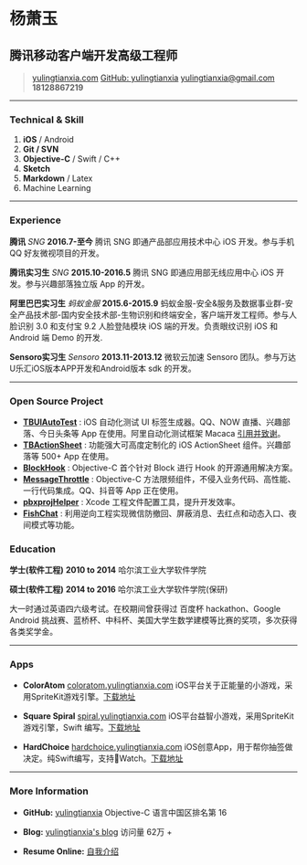 # 杨萧玉
## 腾讯移动客户端开发高级工程师

> [yulingtianxia.com](http://yulingtianxia.com)
> [GitHub: yulingtianxia](https://github.com/yulingtianxia)
> [yulingtianxia@gmail.com](mailto:yulingtianxia@gmail.com)
> **18128867219**

------

### Technical & Skill

1. **iOS** / Android
1. **Git / SVN**
1. **Objective-C** / Swift / C++
1. **Sketch**
1. **Markdown** / Latex 
1. Machine Learning


------

### Experience

**腾讯** *SNG* __2016.7-至今__
	腾讯 SNG 即通产品部应用技术中心 iOS 开发。参与手机 QQ 好友微视项目的开发。

**腾讯实习生** *SNG* __2015.10-2016.5__
	腾讯 SNG 即通应用部无线应用中心 iOS 开发。参与兴趣部落独立版 App 的开发。

**阿里巴巴实习生** *蚂蚁金服* __2015.6-2015.9__
	蚂蚁金服-安全&服务及数据事业群-安全产品技术部-国内安全技术部-生物识别和终端安全，客户端开发工程师。参与人脸识别 3.0 和支付宝 9.2 人脸登陆模块 iOS 端的开发。负责眼纹识别 iOS 和 Android 端 Demo 的开发.
	
**Sensoro实习生** *Sensoro* __2013.11-2013.12__
	微软云加速 Sensoro 团队。参与万达U乐汇iOS版本APP开发和Android版本 sdk 的开发。

------

### Open Source Project

* [**TBUIAutoTest**](https://github.com/yulingtianxia/TBUIAutoTest) : iOS 自动化测试 UI 标签生成器。QQ、NOW 直播、兴趣部落、今日头条等 App 在使用。阿里自动化测试框架 Macaca [引用并致谢](https://github.com/macacajs/iosHookViewId)。
* [**TBActionSheet**](https://github.com/yulingtianxia/TBActionSheet) : 功能强大可高度定制化的 iOS ActionSheet 组件。兴趣部落等 500+ App 在使用。
* [**BlockHook**](https://github.com/yulingtianxia/BlockHook) : Objective-C 首个针对 Block 进行 Hook 的开源通用解决方案。
* [**MessageThrottle**](https://github.com/yulingtianxia/MessageThrottle) : Objective-C 方法限频组件，不侵入业务代码、高性能、一行代码集成。QQ、抖音等 App  正在使用。
* [**pbxprojHelper**](https://github.com/yulingtianxia/pbxprojHelper) : Xcode 工程文件配置工具，提升开发效率。
* [**FishChat**](https://github.com/yulingtianxia/FishChat) : 利用逆向工程实现微信防撤回、屏蔽消息、去红点和动态入口、夜间模式等功能。

### Education

**学士(软件工程)** __2010 to 2014__
	哈尔滨工业大学软件学院

**硕士(软件工程)** __2014 to 2016__
	哈尔滨工业大学软件学院(保研)

大一时通过英语四六级考试。在校期间曾获得过 百度杯 hackathon、Google Android 挑战赛、蓝桥杯、中科杯、美国大学生数学建模等比赛的奖项，多次获得各类奖学金。

------

### Apps

* **ColorAtom**
	<a href=http://coloratom.yulingtianxia.com class=not-printed>coloratom.yulingtianxia.com</a>
	iOS平台关于正能量的小游戏，采用SpriteKit游戏引擎。[下载地址](https://itunes.apple.com/us/app/coloratom/id918469696?mt=8)

* **Square Spiral**
	<a href=http://spiral.yulingtianxia.com class=not-printed>spiral.yulingtianxia.com</a>
	iOS平台益智小游戏，采用SpriteKit游戏引擎，Swift 编写。[下载地址](https://itunes.apple.com/us/app/square-spiral/id920811081?l=zh&ls=1&mt=8)  

* **HardChoice**
	<a href=http://hardchoice.yulingtianxia.com class=not-printed>hardchoice.yulingtianxia.com</a>
	iOS创意App，用于帮你抽签做决定。纯Swift编写，支持Watch。[下载地址](https://itunes.apple.com/us/app/hardchoice/id923977271?l=zh&ls=1&mt=8)

------



### More Information  

* **GitHub:** [yulingtianxia](https://github.com/yulingtianxia) Objective-C 语言中国区排名第 16  

* **Blog:** [yulingtianxia's blog](http://yulingtianxia.com) 访问量 62万 +

* **Resume Online:** [自我介绍](http://resume.yulingtianxia.com)


<script>
  (function(i,s,o,g,r,a,m){i['GoogleAnalyticsObject']=r;i[r]=i[r]||function(){
  (i[r].q=i[r].q||[]).push(arguments)},i[r].l=1*new Date();a=s.createElement(o),
  m=s.getElementsByTagName(o)[0];a.async=1;a.src=g;m.parentNode.insertBefore(a,m)
  })(window,document,'script','//www.google-analytics.com/analytics.js','ga');

  ga('create', 'UA-49704553-1', 'auto');
  ga('send', 'pageview');

</script>
